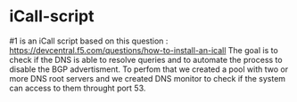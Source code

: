 # iCall-script

#1 is an iCall script based on this question : https://devcentral.f5.com/questions/how-to-install-an-icall
The goal is to check if the DNS is able to resolve queries and to automate the process to disable the BGP advertisment. 
To perfom that we created a pool with two or more DNS root servers and we created DNS monitor to check if the system can access to them throught port 53.
